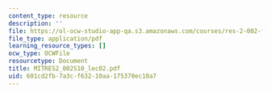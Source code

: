 ```yaml
---
content_type: resource
description: ''
file: https://ol-ocw-studio-app-qa.s3.amazonaws.com/courses/res-2-002-finite-element-procedures-for-solids-and-structures-spring-2010/601cd2fb7a3cf63210aa175370ec10a7_MITRES2_002S10_lec02.pdf
file_type: application/pdf
learning_resource_types: []
ocw_type: OCWFile
resourcetype: Document
title: MITRES2_002S10_lec02.pdf
uid: 601cd2fb-7a3c-f632-10aa-175370ec10a7
---
```

